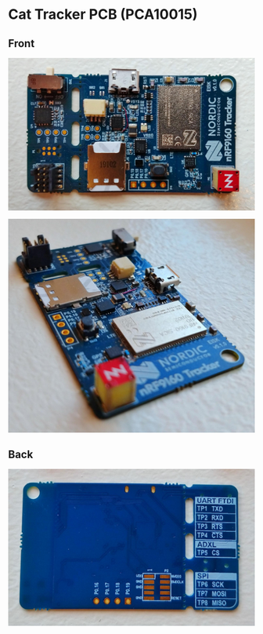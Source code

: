 # Cat Tracker PCB (PCA10015)

## Front

![Front](./front.png)

![Front (angled view)](./angle.png)

## Back

![Back](./back.jpg)

